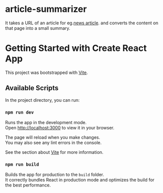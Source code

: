 # article-summarizer

It takes a URL of an article for eg.[news article](https://www.hindustantimes.com/india-news/maoist-violence-incidents-drop-by-52-since-2005-says-union-home-minister-amit-shah-in-an-interview-with-hindustan-times-101683174695323.html).
and converts the content on that page into a small summary.

# Getting Started with Create React App

This project was bootstrapped with [Vite](https://vitejs.dev/).

## Available Scripts

In the project directory, you can run:

### `npm run dev`

Runs the app in the development mode.\
Open [http://localhost:3000](http://localhost:3000) to view it in your browser.

The page will reload when you make changes.\
You may also see any lint errors in the console.

See the section about [Vite](https://vitejs.dev/guide/) for more information.

### `npm run build`

Builds the app for production to the `build` folder.\
It correctly bundles React in production mode and optimizes the build for the best performance.
